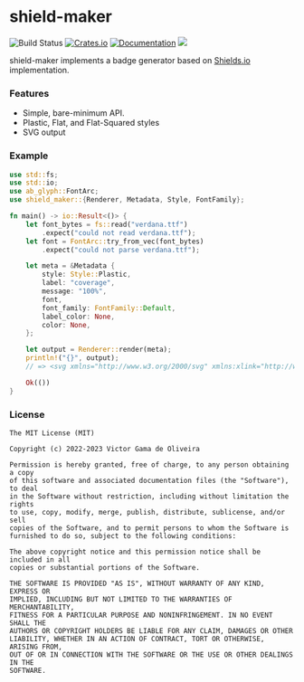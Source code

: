 # shield-maker
![Build Status](https://github.com/heyvito/shield-maker/workflows/shield-maker/badge.svg)
[![Crates.io](https://img.shields.io/crates/v/shield-maker.svg)](https://crates.io/crates/shield-maker)
[![Documentation](https://docs.rs/shield-maker/badge.svg)](https://docs.rs/shield-maker)
![](https://img.shields.io/badge/unsafe-forbidden-brightgreen.svg)

shield-maker implements a badge generator based on [Shields.io](https://github.com/badges/shields) implementation.

### Features
- Simple, bare-minimum API.
- Plastic, Flat, and Flat-Squared styles
- SVG output

### Example

```rust
use std::fs;
use std::io;
use ab_glyph::FontArc;
use shield_maker::{Renderer, Metadata, Style, FontFamily};

fn main() -> io::Result<()> {
    let font_bytes = fs::read("verdana.ttf")
        .expect("could not read verdana.ttf");
    let font = FontArc::try_from_vec(font_bytes)
        .expect("could not parse verdana.ttf");

    let meta = &Metadata {
        style: Style::Plastic,
        label: "coverage",
        message: "100%",
        font,
        font_family: FontFamily::Default,
        label_color: None,
        color: None,
    };

    let output = Renderer::render(meta);
    println!("{}", output);
    // => <svg xmlns="http://www.w3.org/2000/svg" xmlns:xlink="http://www.w3.org/1999/xlink" width...

    Ok(())
}
```

### License

```
The MIT License (MIT)

Copyright (c) 2022-2023 Victor Gama de Oliveira

Permission is hereby granted, free of charge, to any person obtaining a copy
of this software and associated documentation files (the "Software"), to deal
in the Software without restriction, including without limitation the rights
to use, copy, modify, merge, publish, distribute, sublicense, and/or sell
copies of the Software, and to permit persons to whom the Software is
furnished to do so, subject to the following conditions:

The above copyright notice and this permission notice shall be included in all
copies or substantial portions of the Software.

THE SOFTWARE IS PROVIDED "AS IS", WITHOUT WARRANTY OF ANY KIND, EXPRESS OR
IMPLIED, INCLUDING BUT NOT LIMITED TO THE WARRANTIES OF MERCHANTABILITY,
FITNESS FOR A PARTICULAR PURPOSE AND NONINFRINGEMENT. IN NO EVENT SHALL THE
AUTHORS OR COPYRIGHT HOLDERS BE LIABLE FOR ANY CLAIM, DAMAGES OR OTHER
LIABILITY, WHETHER IN AN ACTION OF CONTRACT, TORT OR OTHERWISE, ARISING FROM,
OUT OF OR IN CONNECTION WITH THE SOFTWARE OR THE USE OR OTHER DEALINGS IN THE
SOFTWARE.

```
